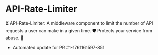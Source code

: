 # API-Rate-Limiter
⏳ API-Rate-Limiter: A middleware component to limit the number of API requests a user can make in a given time. 🛡️ Protects your service from abuse. 🚦


- Automated update for PR #1-1761161597-851